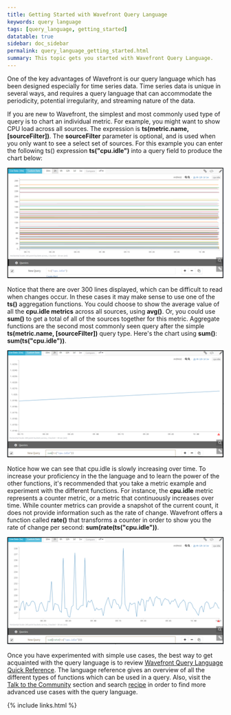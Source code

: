 ```yaml
---
title: Getting Started with Wavefront Query Language
keywords: query language
tags: [query_language, getting_started]
datatable: true
sidebar: doc_sidebar
permalink: query_language_getting_started.html
summary: This topic gets you started with Wavefront Query Language.
---
```

One of the key advantages of Wavefront is our query language which has been designed especially for time series data.  Time series data is unique in several ways, and requires a query language that can accommodate the periodicity, potential irregularity, and streaming nature of the data.
 
If you are new to Wavefront, the simplest and most commonly used type of query is to chart an individual metric. For example, you might want to show CPU load across all sources.  The expression is **ts(metric.name, \[sourceFilter\])**.  The **sourceFilter** parameter is optional, and is used when you only want to see a select set of sources.  For this example you can enter the following ts() expression **ts("cpu.idle")** into a query field to produce the chart below:

![base query](images/base_query.png)

Notice that there are over 300 lines displayed, which can be difficult to read when changes occur.  In these cases it may make sense to use one of the **ts()** aggregation functions.  You could choose to show the average value of all the **cpu.idle metrics** across all sources, using **avg()**.  Or, you could use **sum()** to get a total of all of the sources together for this metric. Aggregate functions are the second most commonly seen query after the simple **ts(metric.name, \[sourceFilter\])** query type.  Here's the chart using **sum()**: **sum(ts("cpu.idle"))**.

![summed query](images/summed.png)

Notice how we can see that cpu.idle is slowly increasing over time.  To increase your proficiency in the the language and to learn the power of the other functions, it's recommended that you take a metric example and experiment with the different functions.  For instance, the **cpu.idle** metric represents a counter metric, or a metric that continuously increases over time. While counter metrics can provide a snapshot of the current count, it does not provide information such as the rate of change. Wavefront offers a function called **rate()** that transforms a counter in order to show you the rate of change per second:  **sum(rate(ts("cpu.idle"))**.

![summed rate query](images/summed_rate.png)

Once you have experimented with simple use cases, the best way to get acquainted with the query language is to review [Wavefront Query Language Quick Reference](query_language_reference). The language reference gives an overview of all the different types of functions which can be used in a query. Also, visit the [Talk to the Community](https://community.wavefront.com/community/answers) section and search [recipe](https://community.wavefront.com/community/answers/content?filterID=contentstatus%5Bpublished%5D~tag%5Brecipe%5D) in order to find more advanced use cases with the query language.

{% include links.html %}